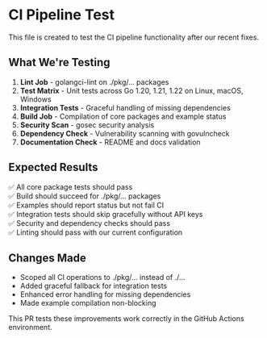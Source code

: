 # CI Pipeline Test

This file is created to test the CI pipeline functionality after our recent fixes.

## What We're Testing

1. **Lint Job** - golangci-lint on ./pkg/... packages
2. **Test Matrix** - Unit tests across Go 1.20, 1.21, 1.22 on Linux, macOS, Windows
3. **Integration Tests** - Graceful handling of missing dependencies
4. **Build Job** - Compilation of core packages and example status
5. **Security Scan** - gosec security analysis
6. **Dependency Check** - Vulnerability scanning with govulncheck
7. **Documentation Check** - README and docs validation

## Expected Results

✅ All core package tests should pass  
✅ Build should succeed for ./pkg/... packages  
✅ Examples should report status but not fail CI  
✅ Integration tests should skip gracefully without API keys  
✅ Security and dependency checks should pass  
✅ Linting should pass with our current configuration  

## Changes Made

- Scoped all CI operations to ./pkg/... instead of ./...
- Added graceful fallback for integration tests
- Enhanced error handling for missing dependencies
- Made example compilation non-blocking

This PR tests these improvements work correctly in the GitHub Actions environment.